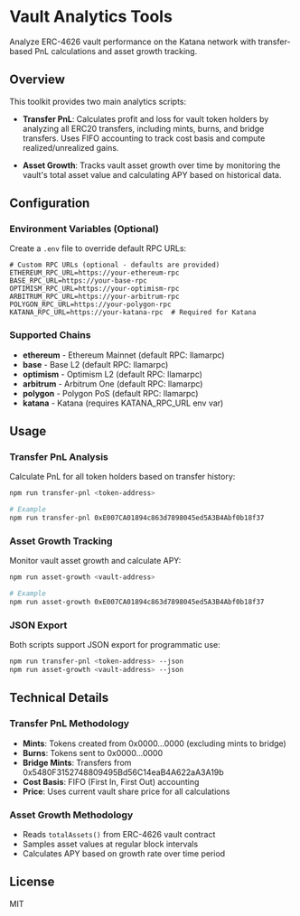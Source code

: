 # Vault Analytics Tools

Analyze ERC-4626 vault performance on the Katana network with transfer-based PnL calculations and asset growth tracking.

## Overview

This toolkit provides two main analytics scripts:

- **Transfer PnL**: Calculates profit and loss for vault token holders by analyzing all ERC20 transfers, including mints, burns, and bridge transfers. Uses FIFO accounting to track cost basis and compute realized/unrealized gains.

- **Asset Growth**: Tracks vault asset growth over time by monitoring the vault's total asset value and calculating APY based on historical data.

## Configuration

### Environment Variables (Optional)

Create a `.env` file to override default RPC URLs:

```env
# Custom RPC URLs (optional - defaults are provided)
ETHEREUM_RPC_URL=https://your-ethereum-rpc
BASE_RPC_URL=https://your-base-rpc
OPTIMISM_RPC_URL=https://your-optimism-rpc
ARBITRUM_RPC_URL=https://your-arbitrum-rpc
POLYGON_RPC_URL=https://your-polygon-rpc
KATANA_RPC_URL=https://your-katana-rpc  # Required for Katana
```

### Supported Chains

- **ethereum** - Ethereum Mainnet (default RPC: llamarpc)
- **base** - Base L2 (default RPC: llamarpc)
- **optimism** - Optimism L2 (default RPC: llamarpc)
- **arbitrum** - Arbitrum One (default RPC: llamarpc)
- **polygon** - Polygon PoS (default RPC: llamarpc)
- **katana** - Katana (requires KATANA_RPC_URL env var)

## Usage

### Transfer PnL Analysis

Calculate PnL for all token holders based on transfer history:

```bash
npm run transfer-pnl <token-address>

# Example
npm run transfer-pnl 0xE007CA01894c863d7898045ed5A3B4Abf0b18f37
```

### Asset Growth Tracking

Monitor vault asset growth and calculate APY:

```bash
npm run asset-growth <vault-address>

# Example
npm run asset-growth 0xE007CA01894c863d7898045ed5A3B4Abf0b18f37
```

### JSON Export

Both scripts support JSON export for programmatic use:

```bash
npm run transfer-pnl <token-address> --json
npm run asset-growth <vault-address> --json
```

## Technical Details

### Transfer PnL Methodology

- **Mints**: Tokens created from 0x0000...0000 (excluding mints to bridge)
- **Burns**: Tokens sent to 0x0000...0000
- **Bridge Mints**: Transfers from 0x5480F3152748809495Bd56C14eaB4A622aA3A19b
- **Cost Basis**: FIFO (First In, First Out) accounting
- **Price**: Uses current vault share price for all calculations

### Asset Growth Methodology

- Reads `totalAssets()` from ERC-4626 vault contract
- Samples asset values at regular block intervals
- Calculates APY based on growth rate over time period

## License

MIT
